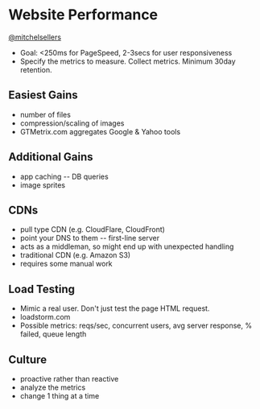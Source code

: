 # Website Performance

[@mitchelsellers](https://twitter.com/mitchelsellers)

* Goal: <250ms for PageSpeed, 2-3secs for user responsiveness
* Specify the metrics to measure. Collect metrics. Minimum 30day retention.

## Easiest Gains

* number of files
* compression/scaling of images
* GTMetrix.com aggregates Google & Yahoo tools

## Additional Gains

* app caching -- DB queries
* image sprites

## CDNs

* pull type CDN (e.g. CloudFlare, CloudFront)
* point your DNS to them -- first-line server
* acts as a middleman, so might end up with unexpected handling
* traditional CDN (e.g. Amazon S3)
* requires some manual work

## Load Testing

* Mimic a real user. Don't just test the page HTML request.
* loadstorm.com
* Possible metrics: reqs/sec, concurrent users, avg server response, % failed, queue length

## Culture

* proactive rather than reactive
* analyze the metrics
* change 1 thing at a time
